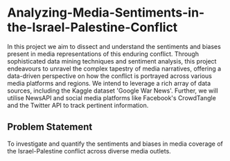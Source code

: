 # Analyzing-Media-Sentiments-in-the-Israel-Palestine-Conflict
In this project we aim to dissect and understand the sentiments and biases present in media representations of this enduring conflict. Through sophisticated data mining techniques and sentiment analysis, this project endeavours to unravel the complex tapestry of media narratives, offering a data-driven perspective on how the conflict is portrayed across various media platforms and regions.
We intend to leverage a rich array of data sources, including the Kaggle dataset 'Google War News'. Further, we will utilise NewsAPI and social media platforms like Facebook's CrowdTangle and the Twitter API to track pertinent information. 

## Problem Statement
To investigate and quantify the sentiments and biases in media coverage of the Israel-Palestine conflict across diverse media outlets.

